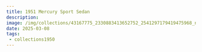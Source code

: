 ```yaml
---
title: 1951 Mercury Sport Sedan
description: 
image: /img/collections/43167775_2330883413652752_2541297179419475968_n.webp
date: 2025-03-08
tags: 
 - collections1950
---
```


